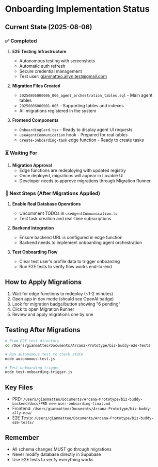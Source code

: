 # Onboarding Implementation Status

## Current State (2025-08-06)

### ✅ Completed
1. **E2E Testing Infrastructure**
   - Autonomous testing with screenshots
   - Automatic auth refresh
   - Secure credential management
   - Test user: gianmatteo.allyn.test@gmail.com

2. **Migration Files Created**
   - `20250806000006_006_agent_orchestration_tables.sql` - Main agent tables
   - `20250806000001-005` - Supporting tables and indexes
   - All migrations registered in the system

3. **Frontend Components**
   - `OnboardingCard.tsx` - Ready to display agent UI requests
   - `useAgentCommunication` hook - Prepared for real tables
   - `create-onboarding-task` edge function - Ready to create tasks

### ⏳ Waiting For
1. **Migration Approval**
   - Edge functions are redeploying with updated registry
   - Once deployed, migrations will appear in Lovable UI
   - Developer needs to approve migrations through Migration Runner

### 🚀 Next Steps (After Migrations Applied)
1. **Enable Real Database Operations**
   - Uncomment TODOs in `useAgentCommunication.ts`
   - Test task creation and real-time subscriptions

2. **Backend Integration**
   - Ensure backend URL is configured in edge function
   - Backend needs to implement onboarding agent orchestration

3. **Test Onboarding Flow**
   - Clear test user's profile data to trigger onboarding
   - Run E2E tests to verify flow works end-to-end

## How to Apply Migrations

1. Wait for edge functions to redeploy (~1-2 minutes)
2. Open app in dev mode (should see OpenAI badge)
3. Look for migration badge/button showing "6 pending"
4. Click to open Migration Runner
5. Review and apply migrations one by one

## Testing After Migrations

```bash
# From E2E test directory
cd /Users/gianmatteo/Documents/Arcana-Prototype/biz-buddy-e2e-tests

# Run autonomous test to check state
node autonomous-test.js

# Test onboarding trigger
node test-onboarding-trigger.js
```

## Key Files
- PRD: `/Users/gianmatteo/Documents/Arcana-Prototype/biz-buddy-backend/docs/PRD-new-user-onboarding-final.md`
- Frontend: `/Users/gianmatteo/Documents/Arcana-Prototype/biz-buddy-ally-now/`
- E2E Tests: `/Users/gianmatteo/Documents/Arcana-Prototype/biz-buddy-e2e-tests/`

## Remember
- All schema changes MUST go through migrations
- Never modify database directly in Supabase
- Use E2E tests to verify everything works